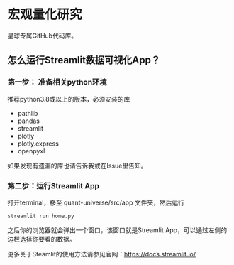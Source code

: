# 宏观量化研究

星球专属GitHub代码库。

## 怎么运行Streamlit数据可视化App？

### 第一步： 准备相关python环境
推荐python3.8或以上的版本，必须安装的库
- pathlib
- pandas
- streamlit
- plotly
- plotly.express
- openpyxl

如果发现有遗漏的库也请告诉我或在Issue里告知。

### 第二步：运行Streamlit App
打开terminal，移至 quant-universe/src/app 文件夹，然后运行
```commandline
streamlit run home.py
```
之后你的浏览器就会弹出一个窗口，该窗口就是Streamlit App，可以通过左侧的边栏选择你要看的数据。

更多关于Steamlit的使用方法请参见官网：https://docs.streamlit.io/

